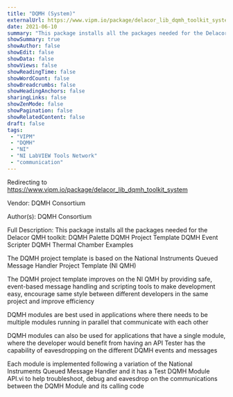 ```yaml
---
title: "DQMH (System)"
externalUrl: https://www.vipm.io/package/delacor_lib_dqmh_toolkit_system
date: 2021-06-10
summary: "This package installs all the packages needed for the Delacor QMH toolkit"
showSummary: true
showAuthor: false
showEdit: false
showData: false
showViews: false
showReadingTime: false
showWordCount: false
showBreadcrumbs: false
showHeadingAnchors: false
sharingLinks: false
showZenMode: false
showPagination: false
showRelatedContent: false
draft: false
tags:
 - "VIPM"
 - "DQMH"
 - "NI"
 - "NI LabVIEW Tools Network"
 - "communication"
---
```


Redirecting to https://www.vipm.io/package/delacor_lib_dqmh_toolkit_system

Vendor: DQMH Consortium

Author(s): DQMH Consortium
 
Full Description:
This package installs all the packages needed for the Delacor QMH toolkit:
DQMH Palette
DQMH Project Template
DQMH Event Scripter
DQMH Thermal Chamber Examples

The DQMH project template is based on the National Instruments Queued Message Handler Project Template (NI QMH)

 The DQMH project template improves on the NI QMH by providing safe, event-based message handling and scripting tools to make development easy, encourage same style between different developers in the same project and improve efficiency

DQMH modules are best used in applications where there needs to be multiple modules running in parallel that communicate with each other

DQMH modules can also be used for applications that have a single module, where the developer would benefit from having an API Tester has the capability of eavesdropping on the different DQMH events and messages

Each module is implemented following a variation of the National Instruments Queued Message Handler and it has a Test DQMH Module API.vi to help troubleshoot, debug and eavesdrop on the communications between the DQMH Module and its calling code